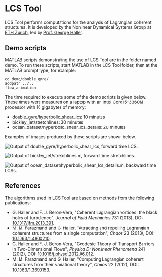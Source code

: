 LCS Tool
========

LCS Tool performs computations for the analysis of Lagrangian coherent structures. It is developed by the Nonlinear Dynamical Systems Group at [ETH Zurich](http://ETHZ.CH), led by [Prof. George Haller](http://GeorgeHaller.COM).

Demo scripts
------------

MATLAB scripts demonstrating the use of LCS Tool are in the folder named demo. To run these scripts, start MATLAB in the LCS Tool folder, then at the MATLAB prompt type, for example:

	cd demo/double_gyre/
	addpath ../..
	flow_animation

The time required to execute some of the demo scripts is given below. These times were measured on a laptop with an Intel Core i5-3360M processor with 16 gigabytes of memory:

- double\_gyre/hyperbolic\_shear\_lcs: 10 minutes
- bickley\_jet/stretchlines: 30 minutes
- ocean\_dataset/hyperbolic\_shear\_lcs\_details: 20 minutes

Examples of images produced by these scripts are shown below.

![Output of double_gyre/hyperbolic_shear_lcs, forward time LCS.](https://raw.github.com/jeixav/LCS-Tool/master/demo/double_gyre/hyperbolic_shear_lcs_forward.png "Double gyre forward time LCS analysis.")

![Output of bickley_jet/stretchlines.m, forward time stretchlines.](https://raw.github.com/jeixav/LCS-Tool/master/demo/bickley_jet/stretchlines_forward.png "Bickley jet forward time stretchlines.")

![Output of ocean_dataset/hyperbolic_shear_lcs_details.m, backward time LCSs.](https://raw.github.com/jeixav/LCS-Tool/master/demo/ocean_dataset/hyperbolic_shear_lcs_details_backward.png "Ocean dataset backward time LCS analysis with details.")

References
----------

The algorithms used in LCS Tool are based on methods from the following publications:

- G. Haller and F. J. Beron-Vera, "Coherent Lagrangian vortices: the black holes of turbulence". _Journal of Fluid Mechanics_ 731 (2013), DOI: [10.1017/jfm.2013.391](http://dx.doi.org/10.1017/jfm.2013.391).
- M. M. Farazmand and G. Haller, "Attracting and repelling Lagrangian coherent structures from a single computation", _Chaos_ 23 (2013), DOI: [10.1063/1.4800210](http://dx.doi.org/10.1063/1.4800210).
- G. Haller and F. J. Beron-Vera, "Geodesic Theory of Transport Barriers in Two-Dimensional Flows", _Physica D: Nonlinear Phenomena_ 241 (2012), DOI: [10.1016/j.physd.2012.06.012](http://dx.doi.org/10.1016/j.physd.2012.06.012).
- M. M. Farazmand and G. Haller, "Computing Lagrangian coherent structures from their variational theory", _Chaos_ 22 (2012), DOI: [10.1063/1.3690153](http://dx.doi.org/10.1063/1.3690153).
